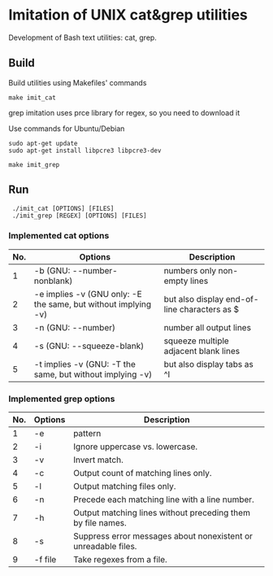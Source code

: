 # Imitation of UNIX cat&grep utilities

Development of Bash text utilities: cat, grep.

## Build 

Build utilities using Makefiles' commands

```
make imit_cat
```

grep imitation uses prce library for regex, so you need to download it

Use commands for Ubuntu/Debian
```
sudo apt-get update
sudo apt-get install libpcre3 libpcre3-dev
```

```
make imit_grep
```
## Run

```
 ./imit_cat [OPTIONS] [FILES]
 ./imit_grep [REGEX] [OPTIONS] [FILES]
 ```

### Implemented cat options

| No. | Options | Description |
| ------ | ------ | ------ |
| 1 | -b (GNU: --number-nonblank) | numbers only non-empty lines |
| 2 | -e implies -v (GNU only: -E the same, but without implying -v) | but also display end-of-line characters as $  |
| 3 | -n (GNU: --number) | number all output lines |
| 4 | -s (GNU: --squeeze-blank) | squeeze multiple adjacent blank lines |
| 5 | -t implies -v (GNU: -T the same, but without implying -v) | but also display tabs as ^I  |

### Implemented grep options

| No. | Options | Description |
| ------ | ------ | ------ |
| 1 | -e | pattern |
| 2 | -i | Ignore uppercase vs. lowercase.  |
| 3 | -v | Invert match. |
| 4 | -c | Output count of matching lines only. |
| 5 | -l | Output matching files only.  |
| 6 | -n | Precede each matching line with a line number. |
| 7 | -h | Output matching lines without preceding them by file names. |
| 8 | -s | Suppress error messages about nonexistent or unreadable files. |
| 9 | -f file | Take regexes from a file. |
